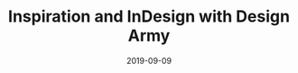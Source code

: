 ---
layout: post
title: Inspiration and InDesign with Design Army
date: 2019-09-09
categories: Publication
description: Celebrating the past, present and future of InDesign
redirect: https://blog.adobe.com/en/2019/09/03/inspiration-and-indesign-with-design-army#gs.l1qa6o
---